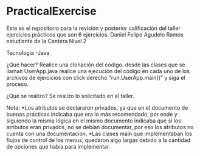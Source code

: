 # PracticalExercise
  Este es el repositorio para la revisión y posterior calificación del taller ejercicios prácticos que son 6 ejercicios.
 Daniel Felipe Agudelo Ramos estudiante de la Cantera Nivel 2

Tecnología
-Java

¿Qué hacer?
Realice una clonación del código. desde las clases que se llaman UserApp.java realice una ejecución del código en cada uno de los archivos de ejercicios con click derecho "run.UserApp.main()" y siga el proceso.

¿Qué se realizo?
Se realizo lo solicitado en el taller.

Nota:
*Los atributos se declararon privados, ya que en el documento de buenas prácticas indicaba que era lo más recomendado, por ende y siguiendo la misma lógica en el mismo documento indicaba que si los atributos eran privados, no se debían documentar, por eso los atributos no cuenta con una documentación.
*Las clases main que implementaban los flujos de control de los menus, quedaron algo largas debido a la cantidad de opciones que había para implementar.
